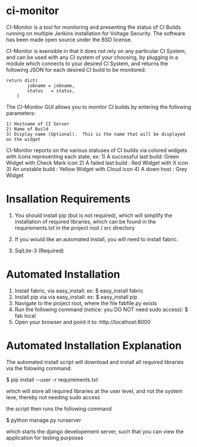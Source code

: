 ci-monitor
==========

CI-Monitor is a tool for monitoring and presenting the status of CI Builds running on multiple Jenkins installation for Voltage Security.  The software has been made open source under the BSD license.

CI-Monitor is exensible in that it does not rely on any particular CI System, and can be used with any CI system of your choosing, by plugging in a module which connects to your desired CI System, and returns the following JSON for each desired CI build to be monitored:

    return dict(
            jobname = jobname,
            status   = status,
        )

The CI-Montior GUI allows you to monitor CI builds by entering the following parameters:

    1) Hostname of CI Server
    2) Name of Build
    3) Display name (Optional).  This is the name that will be displayed on the widget

CI-Monitor reports on the various statuses of CI builds via colored widgets with icons representing each state, ex:
    1) A successful last build: Green Widget with Check Mark icon
    2) A failed last build    : Red Widget with X icon
    3) An unstable build      : Yellow Widget with Cloud icon
    4) A down host            : Grey Widget

Insallation Requirements
========================

1) You should install pip (but is not required), which will simplify the installation of required libraries, which can be found in the requirements.txt in the project root / src directory

2) If you would like an automated install, you will need to install fabric.

3) SqlLite-3 (Required)

Automated Installation
======================

1) Install fabric, via easy_install: ex: $ easy_install fabric
2) Install pip via via easy_install: ex: $ easy_install pip
3) Navigate to the project root, where the file fabfile.py exists
4) Run the following command (notice: you DO NOT need sudo access): $ fab local
5) Open your browser and point it to: http://localhost:8000

Automated Installation Explanation
==================================

The automated install script will download and install all required libraries via the folowing command:

$ pip install --user -r requirements.txt

which will store all required libraries at the user level, and not the system leve, thereby not needing sudo access

the script then runs the following command

$ python manage.py runserver

which starts the django developement server, such that you can view the application for testing purposes

